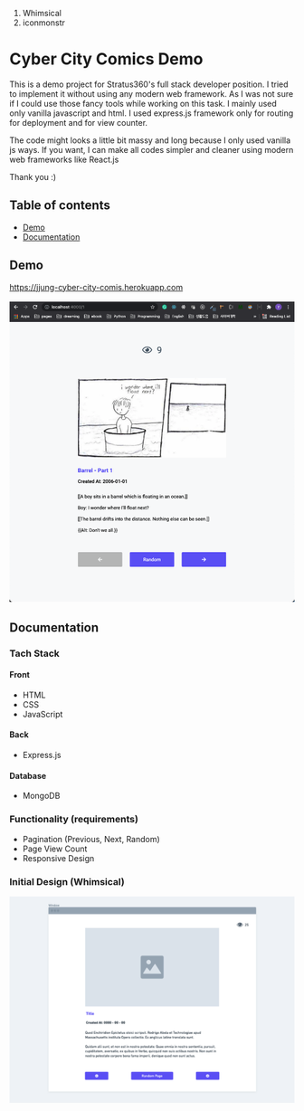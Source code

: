 1. Whimsical
2. iconmonstr

# Cyber City Comics Demo

This is a demo project for Stratus360's full stack developer position. I tried to implement it without using any modern web framework. As I was not sure if I could use those fancy tools while working on this task. I mainly used only vanilla javascript and html. I used express.js framework only for routing for deployment and for view counter.

The code might looks a little bit massy and long because I only used vanilla js ways. If you want, I can make all codes simpler and cleaner using modern web frameworks like React.js

Thank you :)

## Table of contents

- [Demo](#demo)
- [Documentation](#documentation)

## Demo

<https://jjung-cyber-city-comis.herokuapp.com><br><br>
![screencast](demo.png)

## Documentation

### Tach Stack

#### Front

- HTML
- CSS
- JavaScript

#### Back

- Express.js

#### Database

- MongoDB

### Functionality (requirements)

- Pagination (Previous, Next, Random)
- Page View Count
- Responsive Design

### Initial Design (Whimsical)

![screencast](demo_design.png)
